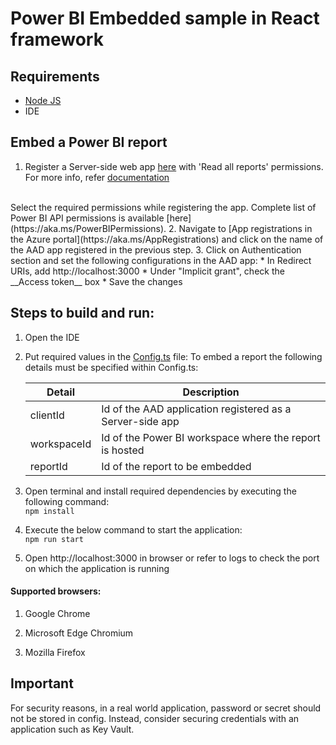 # Power BI Embedded sample in React framework

## Requirements
* [Node JS](https://nodejs.org/en/download/)
* IDE
	
## Embed a Power BI report
1. Register a Server-side web app [here](https://aka.ms/embedsetup/userownsdata) with 'Read all reports' permissions. For more info, refer [documentation](https://aka.ms/RegisterPowerBIApp)
<br>
Select the required permissions while registering the app. Complete list of Power BI API permissions is available [here](https://aka.ms/PowerBIPermissions).
2. Navigate to  [App registrations in the Azure portal](https://aka.ms/AppRegistrations) and click on the name of the AAD app registered in the previous step.
3. Click on Authentication section and set the following configurations in the AAD app:
    * In Redirect URIs, add http://localhost:3000 
    * Under "Implicit grant", check the __Access token__ box  
    * Save the changes



## Steps to build and run:

1. Open the IDE

2. Put required values in the [Config.ts](./Embed%20for%20your%20organization/UserOwnsData/src/Config.ts) file:
To embed a report the following details must be specified within Config.ts:

    | Detail       | Description                                                                 |
    |--------------|-----------------------------------------------------------------------------|
    | clientId     | Id of the AAD application registered as a Server-side app                   |
    | workspaceId  | Id of the Power BI workspace where the report is hosted                     |
    | reportId     | Id of the report to be embedded                                             |

3. Open terminal and install required dependencies by executing the following command:<br>
   `npm install`

4. Execute the below command to start the application:<br>
   `npm run start`

5. Open http://localhost:3000 in browser or refer to logs to check the port on which the application is running

#### Supported browsers:

1. Google Chrome
   
2. Microsoft Edge Chromium

3. Mozilla Firefox

## Important

For security reasons, in a real world application, password or secret should not be stored in config. Instead, consider securing credentials with an application such as Key Vault.